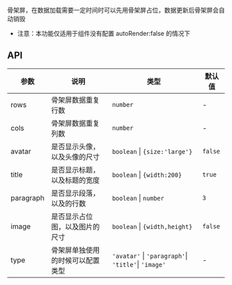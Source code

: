骨架屏，在数据加载需要一定时间时可以先用骨架屏占位，数据更新后骨架屏会自动销毁

- 注意：本功能仅适用于组件没有配置 autoRender:false 的情况下

## API

| 参数 | 说明 | 类型 | 默认值 |
| --- | --- | --- | --- |
| rows | 骨架屏数据重复行数 | `number` | - |
| cols | 骨架屏数据重复列数 | `number` | - |
| avatar | 是否显示头像，以及头像的尺寸 | `boolean` \| `{size:'large'}` | `false` |
| title | 是否显示标题，以及标题的宽度 | `boolean` \| `{width:200}` | `true` |
| paragraph | 是否显示段落，以及的行数 | `boolean` \| `number` | `3` |
| image | 是否显示占位图，以及图片的尺寸 | `boolean` \| `{width,height}` | `false` |
| type | 骨架屏单独使用的时候可以配置类型 | `'avatar'` \| `'paragraph'`\| `'title'`\| `'image'` | - |
